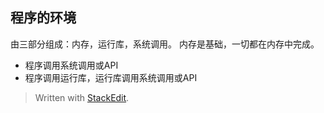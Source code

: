 ## 程序的环境
由三部分组成：内存，运行库，系统调用。
内存是基础，一切都在内存中完成。
- 程序调用系统调用或API
- 程序调用运行库，运行库调用系统调用或API


> Written with [StackEdit](https://stackedit.io/).
<!--stackedit_data:
eyJoaXN0b3J5IjpbLTkzODA0NjQ4OF19
-->